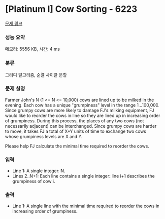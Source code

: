 # [Platinum I] Cow Sorting - 6223 

[문제 링크](https://www.acmicpc.net/problem/6223) 

### 성능 요약

메모리: 5556 KB, 시간: 4 ms

### 분류

그리디 알고리즘, 순열 사이클 분할

### 문제 설명

<p>Farmer John's N (1 <= N <= 10,000) cows are lined up to be milked in the evening. Each cow has a unique "grumpiness" level in the range 1...100,000. Since grumpy cows are more likely to damage FJ's milking equipment, FJ would like to reorder the cows in line so they are lined up in increasing order of grumpiness. During this process, the places of any two cows (not necessarily adjacent) can be interchanged. Since grumpy cows are harder to move, it takes FJ a total of X+Y units of time to exchange two cows whose grumpiness levels are X and Y.</p>

<p>Please help FJ calculate the minimal time required to reorder the cows.</p>

### 입력 

 <ul>
	<li>Line 1: A single integer: N.</li>
	<li>Lines 2..N+1: Each line contains a single integer: line i+1 describes the grumpiness of cow i.</li>
</ul>

<p> </p>

### 출력 

 <ul>
	<li>Line 1: A single line with the minimal time required to reorder the cows in increasing order of grumpiness.</li>
</ul>


